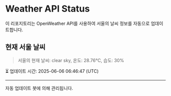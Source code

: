 
# Weather API Status

이 리포지토리는 OpenWeather API를 사용하여 서울의 날씨 정보를 자동으로 업데이트합니다.

## 현재 서울 날씨
> 서울의 현재 날씨: clear sky, 온도: 28.76°C, 습도: 30%

⏳ 업데이트 시간: 2025-06-06 06:46:47 (UTC)

---
자동 업데이트 봇에 의해 관리됩니다.
